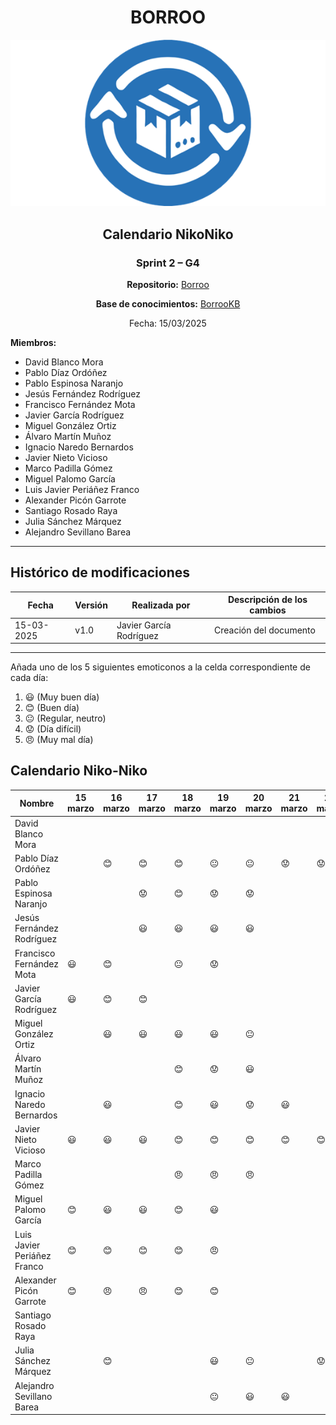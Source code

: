<div align=center>

# BORROO

![](../imagenes/borrooLogo.png)

## Calendario NikoNiko

### Sprint 2 – G4

**Repositorio:** [Borroo](https://github.com/ISPP-2425-G4/borroo)

**Base de conocimientos:** [BorrooKB](https://borrookb.netlify.app/)

Fecha: 15/03/2025

</div>

**Miembros:**

- David Blanco Mora
- Pablo Díaz Ordóñez
- Pablo Espinosa Naranjo
- Jesús Fernández Rodríguez
- Francisco Fernández Mota
- Javier García Rodríguez
- Miguel González Ortiz
- Álvaro Martín Muñoz
- Ignacio Naredo Bernardos
- Javier Nieto Vicioso
- Marco Padilla Gómez
- Miguel Palomo García
- Luis Javier Periáñez Franco
- Alexander Picón Garrote
- Santiago Rosado Raya
- Julia Sánchez Márquez
- Alejandro Sevillano Barea

---

## **Histórico de modificaciones**

| Fecha      | Versión | Realizada por           | Descripción de los cambios |
| ---------- | ------- | ----------------------- | -------------------------- |
| 15-03-2025 | v1.0    | Javier García Rodríguez | Creación del documento     |

---

Añada uno de los 5 siguientes emoticonos a la celda correspondiente de cada día:

1. :smiley: (Muy buen día)
2. :blush: (Buen día)
3. :neutral_face: (Regular, neutro)
4. :worried: (Día difícil)
5. :angry: (Muy mal día)

## Calendario Niko-Niko

| Nombre                      | 15 marzo | 16 marzo | 17 marzo | 18 marzo       | 19 marzo  | 20 marzo     | 21 marzo | 22 marzo | 23 marzo | 24 marzo        | 25 marzo | 26 marzo | 27 marzo | 28 marzo |
| --------------------------- | -------- | -------- | -------- | -------------- | --------- | ------------ | -------- | -------- | -------- | --------------- | -------- | -------- | -------- | -------- |
| David Blanco Mora           |          |          |          |                |           |              |          |          |          |                 |          |          |          |          |
| Pablo Díaz Ordóñez          |          | :blush:  | :blush:  | :blush:        |    :neutral_face:        |:neutral_face:       |     :worried:              |     :worried:     |     :worried:     |     :neutral_face:      |          |          |          |          |
| Pablo Espinosa Naranjo      |          |          | :worried:|   :blush:      |  :worried:| :worried:    |          |          |          |                 |          |          |          |          |
| Jesús Fernández Rodríguez   |          |          | :smiley: |   :smiley:     |  :smiley: | :smiley:     |          |          |          |                 |          |          |          |          
| Francisco Fernández Mota    | :smiley: | :blush:  |          | :neutral_face: | :worried: |              |          |          |          |                 | :smiley: |          |          |          |
| Javier García Rodríguez     | :smiley: | :blush:  | :blush:  |                |           |              |          |          |          |                 |          |          |          |          |
| Miguel González Ortiz       |          | :smiley: | :smiley: | :smiley:  | :smiley: | :neutral_face:     |          |          |          |                 |          |          |          |          |
| Álvaro Martín Muñoz         |          |          |          | :blush:        | :worried: | :smiley:     |          |          |          |                 |          |          |          |
| Ignacio Naredo Bernardos    |          | :smiley: |          | :blush:        | :smiley:  |:worried:     |      :smiley:    |          |          |                 |          |          |          |          |
| Javier Nieto Vicioso        | :smiley: | :smiley: | :smiley: | :blush:        | :blush:   | :blush:      |:blush:   | :blush:  | :blush:  |                 |          |          |          |          |
| Marco Padilla Gómez         |          |          |          |    :angry:     |  :angry:  | :angry:      |          |          |          |                 |          |          |          |          |
| Miguel Palomo García        | :blush:  | :smiley: | :smiley: | :blush:        | :smiley:  |              |          |          |          |                 |          |          |          |          |
| Luis Javier Periáñez Franco | :blush:  | :blush:  | :blush:  | :blush:        | :angry:   |              |          |          |          |                 |          |          |          |          |
| Alexander Picón Garrote     | :blush:  | :angry:  | :angry:  |   :blush:      | :blush:   |              |          |          |          |                 |          |          |          |          | 
| Santiago Rosado Raya        |          |          |          |                |           |              |          |          |          |                 |          |          |          |          |
| Julia Sánchez Márquez       |          | :blush:  |          |                | :smiley:  |:neutral_face:|          |:worried: |          |:neutral_face:   |          |          |          |          |
| Alejandro Sevillano Barea   |          |          |          |                |:neutral_face:|:smiley:   | :smiley: |          |          |:worried:        |          |          |          |          |
